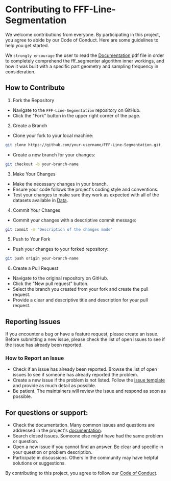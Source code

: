 # Contributing to FFF-Line-Segmentation

We welcome contributions from everyone. By participating in this project, you agree to abide by our Code of Conduct. Here are some guidelines to help you get started.

We `strongly encourage` the user to read the [Documentation](Documentation.pdf) pdf file in order to completely comprehend the fff_segmenter algorithm inner workings, and how it was built with a specific part geometry and sampling frequency in consideration.

## How to Contribute

1. Fork the Repository
- Navigate to the `FFF-Line-Segmentation` repository on GitHub.
- Click the "Fork" button in the upper right corner of the page.


2. Create a Branch
- Clone your fork to your local machine:
```sh
git clone https://github.com/your-username/FFF-Line-Segmentation.git
```

- Create a new branch for your changes:
```sh
git checkout -b your-branch-name
```

3. Make Your Changes
- Make the necessary changes in your branch.
- Ensure your code follows the project's coding style and conventions.
- Test your changes to make sure they work as expected with all of the datasets available in [Data](/Data/).

4. Commit Your Changes
- Commit your changes with a descriptive commit message:

```sh
git commit -m "Description of the changes made"
```

5. Push to Your Fork
- Push your changes to your forked repository:
```sh
git push origin your-branch-name
```

6. Create a Pull Request
- Navigate to the original repository on GitHub.
- Click the "New pull request" button.
- Select the branch you created from your fork and create the pull request.
- Provide a clear and descriptive title and description for your pull request.

## Reporting Issues

If you encounter a bug or have a feature request, please create an issue. Before submitting a new issue, please check the list of open issues to see if the issue has already been reported.

### How to Report an Issue

- Check if an issue has already been reported. Browse the list of open issues to see if someone has already reported the problem.
- Create a new issue if the problem is not listed. Follow the [issue template](.github/ISSUE_TEMPLATE) and provide as much detail as possible.
- Be patient. The maintainers will review the issue and respond as soon as possible.

## For questions or support:

- Check the documentation. Many common issues and questions are addressed in the project's [documentation](/Documentation.pdf).
- Search closed issues. Someone else might have had the same problem or question.
- Open a new issue if you cannot find an answer. Be clear and specific in your question or problem description.
- Participate in discussions. Others in the community may have helpful solutions or suggestions.

By contributing to this project, you agree to follow our [Code of Conduct](.github/CODE_OF_CONDUCT.md).